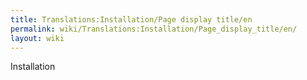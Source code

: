 ```yaml
---
title: Translations:Installation/Page display title/en
permalink: wiki/Translations:Installation/Page_display_title/en/
layout: wiki
---
```


Installation
